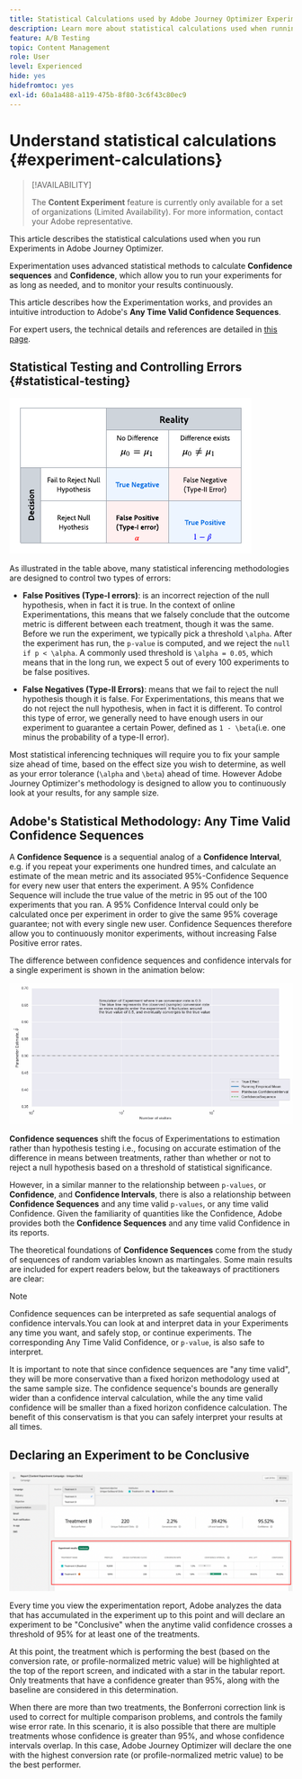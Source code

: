 ```yaml
---
title: Statistical Calculations used by Adobe Journey Optimizer Experimentation
description: Learn more about statistical calculations used when running experiments
feature: A/B Testing
topic: Content Management
role: User
level: Experienced
hide: yes
hidefromtoc: yes
exl-id: 60a1a488-a119-475b-8f80-3c6f43c80ec9
---
```

# Understand statistical calculations {#experiment-calculations}

>[!AVAILABILITY]
>
>The **Content Experiment** feature is currently only available for a set of organizations (Limited Availability). For more information, contact your Adobe representative.

This article describes the statistical calculations used when you run Experiments in Adobe Journey Optimizer. 

Experimentation uses advanced statistical methods to calculate **Confidence sequences** and **Confidence**, which allow you to run your experiments for as long as needed, and to monitor your results continuously.

This article describes how the Experimentation works, and provides an intuitive introduction to Adobe's **Any Time Valid Confidence Sequences**. 

For expert users, the technical details and references are detailed in [this page](../campaigns/assets/confidence_sequence_technical_details.pdf).

## Statistical Testing and Controlling Errors {#statistical-testing}

![](assets/technote_1.png)

As illustrated in the table above, many statistical inferencing methodologies are designed to control two types of errors:

* **False Positives (Type-I errors)**: is an incorrect rejection of the null hypothesis, when in fact it is true. In the context of online Experimentations, this means that we falsely conclude that the outcome metric is different between each treatment, though it was the same.
</br>Before we run the experiment, we typically pick a threshold `\alpha`. After the experiment has run, the `p-value` is computed, and we reject the `null if p < \alpha`. A commonly used threshold is `\alpha = 0.05`, which means that in the long run, we expect 5 out of every 100 experiments to be false positives.

* **False Negatives (Type-II Errors)**: means that we fail to reject the null hypothesis though it is false. For Experimentations, this means that we do not reject the null hypothesis, when in fact it is different. To control this type of error, we generally need to have enough users in our experiment to guarantee a certain Power, defined as `1 - \beta`(i.e. one minus the probability of a type-II error).

Most statistical inferencing techniques will require you to fix your sample size ahead of time, based on the effect size you wish to determine, as well as your error tolerance (`\alpha` and `\beta`) ahead of time. However Adobe Journey Optimizer's methodology is designed to allow you to continuously look at your results, for any sample size.

## Adobe's Statistical Methodology: Any Time Valid Confidence Sequences

A **Confidence Sequence** is a sequential analog of a **Confidence Interval**, e.g. if you repeat your experiments one hundred times, and calculate an estimate of the mean metric and its associated 95%-Confidence Sequence for every new user that enters the experiment. A 95% Confidence Sequence will include the true value of the metric in 95 out of the 100 experiments that you ran. A 95% Confidence Interval could only be calculated once per experiment in order to give the same 95% coverage guarantee; not with every single new user. Confidence Sequences therefore allow you to continuously monitor experiments, without increasing False Positive error rates.

The difference between confidence sequences and confidence intervals for a single experiment is shown in the animation below:

![](assets/technote_2.gif)

**Confidence sequences** shift the focus of Experimentations to estimation rather than hypothesis testing i.e., focusing on accurate estimation of the difference in means between treatments, rather than whether or not to reject a null hypothesis based on a threshold of statistical significance.

However, in a similar manner to the relationship between `p-values`, or **Confidence**, and **Confidence Intervals**, there is also a relationship between **Confidence Sequences** and any time valid `p-values`, or any time valid Confidence. Given the familiarity of quantities like the Confidence, Adobe provides both the **Confidence Sequences** and any time valid Confidence in its reports.

The theoretical foundations of **Confidence Sequences** come from the study of sequences of random variables known as martingales. Some main results are included for expert readers below, but the takeaways of practitioners are clear:

>[!NOTE]
>
>Confidence sequences can be interpreted as safe sequential analogs of confidence intervals.You can look at and interpret data in your Experiments any time you want, and safely stop, or continue experiments. The corresponding Any Time Valid Confidence, or `p-value`, is also safe to interpret.

It is important to note that since confidence sequences are "any time valid", they will be more conservative than a fixed horizon methodology used at the same sample size. The confidence sequence's bounds are generally wider than a confidence interval calculation, while the any time valid confidence will be smaller than a fixed horizon confidence calculation. The benefit of this conservatism is that you can safely interpret your results at all times.

## Declaring an Experiment to be Conclusive

![](assets/experimentation_report_2.png)

Every time you view the experimentation report, Adobe analyzes the data that has accumulated in the experiment up to this point and will declare an experiment to be "Conclusive" when the anytime valid confidence crosses a threshold of 95% for at least one of the treatments.

At this point, the treatment which is performing the best (based on the conversion rate, or profile-normalized metric value) will be highlighted at the top of the report screen, and indicated with a star in the tabular report. Only treatments that have a confidence greater than 95%, along with the baseline are considered in this determination.

When there are more than two treatments, the Bonferroni correction link is used to correct for multiple comparison problems, and controls the family wise error rate. In this scenario, it is also possible that there are multiple treatments whose confidence is greater than 95%, and whose confidence intervals overlap. In this case, Adobe Journey Optimizer will declare the one with the highest conversion rate (or profile-normalized metric value) to be the best performer.
